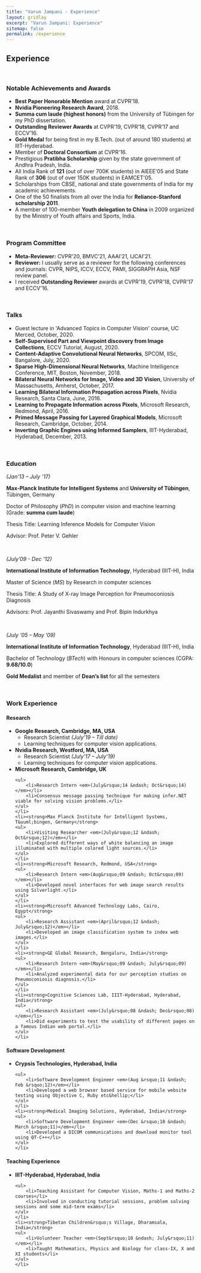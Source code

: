 ```yaml
---
title: "Varun Jampani - Experience"
layout: gridlay
excerpt: "Varun Jampani: Experience"
sitemap: false
permalink: /experience
---
```


## Experience

<p>&nbsp;</p>

<h3>Notable Achievements and Awards</h3>

<ul>
<li><strong>Best Paper Honorable Mention</strong> award at CVPR’18.</li>
<li><strong>Nvidia Pioneering Research Award</strong>, 2018.</li>
<li><strong>Summa cum laude (highest honors)</strong> from the University of Tübingen for my PhD dissertation.</li>
<li><strong>Outstanding Reviewer Awards</strong> at CVPR'19, CVPR’18, CVPR’17 and ECCV’16.</li>
<li><strong>Gold Medal</strong> for being first in my B.Tech. (out of around 180 students) at IIIT-Hyderabad.</li>
<li>Member of <strong>Doctoral Consortium</strong> at CVPR'16.</li>
<li>Prestigious <strong>Pratibha Scholarship</strong> given by the state government of Andhra Pradesh, India.</li>
<li>All India Rank of <strong>121</strong> (out of over 700K students) in AIEEE'05 and State Rank of <strong>306</strong> (out of over 150K students) in EAMCET'05.</li>
<li>Scholarships from CBSE, national and state governments of India for my academic achievements.</li>
<li>One of the 50 finalists from all over the India for <strong>Reliance-Stanford scholarship 2011</strong>.</li>
<li>A member of 100-member <strong>Youth delegation to China</strong> in 2009 organized by the Ministry of Youth affairs and Sports, India.</li>
</ul>

<p>&nbsp;</p>

<h3>Program Committee</h3>
<ul>
<li><strong>Meta-Reviewer:</strong> CVPR'20, BMVC'21, AAAI'21, IJCAI'21.</li>
<li><strong>Reviewer:</strong> I usually serve as a reviewer for the following conferences and journals: CVPR, NIPS, ICCV, ECCV, PAMI, SIGGRAPH Asia, NSF review panel.</li>
<li>I received <strong>Outstanding Reviewer</strong> awards at CVPR'19, CVPR'18, CVPR'17 and ECCV'16. </li>
</ul>

<p>&nbsp;</p>

<h3>Talks</h3>
<ul>
<li>Guest lecture in 'Advanced Topics in Computer Vision' course, UC Merced, October, 2020.</li>
<li><strong>Self-Supervised Part and Viewpoint discovery from Image Collections</strong>, ECCV Tutorial, August, 2020.</li>	
<li><strong>Content-Adaptive Convolutional Neural Networks</strong>, SPCOM, IISc, Bangalore, July, 2020.</li>
<li><strong>Sparse High-Dimensional Neural Networks</strong>, Machine Intelligence Conference, MIT, Boston, November, 2018.</li>
<li><strong>Bilateral Neural Networks for Image, Video and 3D Vision</strong>, University of Massachusetts, Amherst, October, 2017.</li>
<li><strong>Learning Bilateral Information Propagation across Pixels</strong>, Nvidia Research, Santa Clara, June, 2016.</li>
<li><strong>Learning to Propagate Information across Pixels</strong>, Microsoft Research, Redmond, April, 2016.</li>
<li><strong>Primed Message Passing for Layered Graphical Models</strong>, Microsoft Research, Cambridge, October, 2014.</li>
<li><strong>Inverting Graphic Engines using Informed Samplers</strong>, IIIT-Hyderabad, Hyderabad, December, 2013.</li>
</ul>

<p>&nbsp;</p>

<h3>Education</h3>

<p><em>(Jan&rsquo;13 &ndash; July &rsquo;17)</em></p>

<p><strong>Max-Planck Institute for Intelligent Systems</strong> and <strong>University of T&uuml;bingen</strong>, T&uuml;bingen, Germany</p>

<p>Doctor of Philosophy (<em>PhD</em>) in computer vision and machine learning (Grade: <strong>summa cum laude</strong>)</p>

<p>Thesis Title: Learning Inference Models for Computer Vision</p>

<p>Advisor: Prof. Peter V. Gehler</p>

<p>&nbsp;</p>

<p><em>(July&rsquo;09 - Dec &rsquo;12)</em></p>

<p><strong>International Institute of Information Technology</strong>, Hyderabad (IIIT-H), India</p>

<p>Master of Science (<em>MS</em>) by Research in computer sciences</p>

<p>Thesis Title: A Study of X-ray Image Perception for Pneumoconiosis Diagnosis</p>

<p>Advisors: Prof. Jayanthi Sivaswamy and Prof. Bipin Indurkhya</p>

<p>&nbsp;</p>

<p><em>(July &rsquo;05 &ndash; May &rsquo;09)</em></p>

<p><strong>International Institute of Information Technology</strong>, Hyderabad (IIIT-H), India</p>

<p>Bachelor of Technology (<em>BTech</em>) with Honours in computer sciences (CGPA: <strong>9.68/10.0</strong>)</p>

<p><strong>Gold Medalist </strong>and member of <strong>Dean&rsquo;s list&nbsp;</strong>for all the semesters</p>

<p>&nbsp;</p>

<h3>Work Experience</h3>

<h4>Research</h4>

<ul>
<li><strong>Google Research, Cambridge, MA, USA</strong>
<ul>
	<li>Research Scientist <em>(July&rsquo;19 &ndash; Till date)</em></li>
	<li>Learning techniques for computer vision applications.</li>
</ul>
</li>

<li><strong>Nvidia Research, Westford, MA, USA</strong>

<ul>
	<li>Research Scientist <em>(July&rsquo;17 &ndash; July&rsquo;19)</em></li>
	<li>Learning techniques for computer vision applications.</li>
</ul>
</li>
	<li><strong>Microsoft Research, Cambridge, UK</strong>

	<ul>
		<li>Research Intern <em>(July&rsquo;14 &ndash; Oct&rsquo;14)</em></li>
		<li>Consensus message passing technique for making infer.NET viable for solving vision problems.</li>
	</ul>
	</li>
	<li><strong>Max Planck Institute for Intelligent Systems, T&uuml;bingen, Germany</strong>
	<ul>
		<li>Visiting Researcher <em>(July&rsquo;12 &ndash; Oct&rsquo;12)</em></li>
		<li>Explored different ways of white balancing an image illuminated with multiple colored light sources.</li>
	</ul>
	</li>
	<li><strong>Microsoft Research, Redmond, USA</strong>
	<ul>
		<li>Research Intern <em>(Aug&rsquo;09 &ndash; Oct&rsquo;09)</em></li>
		<li>Developed novel interfaces for web image search results using Silverlight.</li>
	</ul>
	</li>
	<li><strong>Microsoft Advanced Technology Labs, Cairo, Egypt</strong>
	<ul>
		<li>Research Assistant <em>(April&rsquo;12 &ndash; July&rsquo;12)</em></li>
		<li>Developed an image classification system to index web images.</li>
	</ul>
	</li>
	<li><strong>GE Global Research, Bengaluru, India</strong>
	<ul>
		<li>Research Intern <em>(May&rsquo;09 &ndash; July&rsquo;09)</em></li>
		<li>Analyzed experimental data for our perception studies on Pneumoconiosis diagnosis.</li>
	</ul>
	</li>
	<li><strong>Cognitive Sciences Lab, IIIT-Hyderabad, Hyderabad, India</strong>
	<ul>
		<li>Research Assistant <em>(July&rsquo;08 &ndash; Dec&rsquo;08)</em></li>
		<li>Did experiments to test the usability of different pages on a famous Indian web portal.</li>
	</ul>
	</li>
</ul>

<h4>Software Development</h4>

<ul>
	<li><strong>Crypsis Technologies, Hyderabad, India</strong>

	<ul>
		<li>Software Development Engineer <em>(Aug &rsquo;11 &ndash; Feb &rsquo;12)</em></li>
		<li>Developed a web browser based service for mobile website testing using Objective C, Ruby etc&hellip;</li>
	</ul>
	</li>
	<li><strong>Medical Imaging Solutions, Hyderabad, India</strong>
	<ul>
		<li>Software Development Engineer <em>(Dec &rsquo;10 &ndash; March &rsquo;11)</em></li>
		<li>Developed a DICOM communications and download monitor tool using QT-C++</li>
	</ul>
	</li>
</ul>

<h4>Teaching Experience</h4>

<ul>
	<li><strong>IIIT-Hyderabad, Hyderabad, India</strong>

	<ul>
		<li>Teaching Assistant for Computer Vision, Maths-1 and Maths-2 courses</li>
		<li>Involved in conducting tutorial sessions, problem solving sessions and some mid-term exams</li>
	</ul>
	</li>
	<li><strong>Tibetan Children&rsquo;s Village, Dharamsala, India</strong>
	<ul>
		<li>Volunteer Teacher <em>(Sept&rsquo;10 &ndash; July&rsquo;11)</em></li>
		<li>Taught Mathematics, Physics and Biology for class-IX, X and XI students</li>
	</ul>
	</li>
</ul>

<p>&nbsp;</p>


<!-- <h3>Resume</h3>

<p>(<a href="/uploads/ckeditor/attachments/189/resume_varunjampani-Web.pdf">pdf</a>)</p> -->
